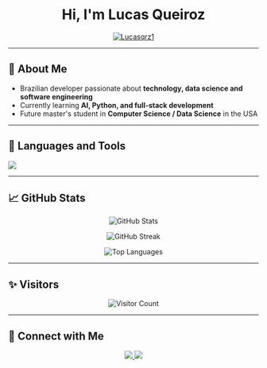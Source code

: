<h1 align="center">Hi, I'm Lucas Queiroz</h1>
<p align="center">
  <a href="https://github.com/Lucasqrz1">
    <img src="https://komarev.com/ghpvc/?username=Lucasqrz1&label=Profile%20views&color=0e75b6&style=flat" alt="Lucasqrz1" />
  </a>
</p>

---

## 🚀 About Me

- Brazilian developer passionate about **technology, data science and software engineering**  
- Currently learning **AI, Python, and full-stack development**
- Future master's student in **Computer Science / Data Science** in the USA

---

## 🧰 Languages and Tools

<p>
  <img src="https://skillicons.dev/icons?i=python,html,css,js,react,nextjs,nodejs,git,github,vscode,figma" />
</p>

---

## 📈 GitHub Stats

<p align="center">
  <img src="https://github-readme-stats.vercel.app/api?username=Lucasqrz1&show_icons=true&theme=tokyonight&locale=en" alt="GitHub Stats" />
</p>

<p align="center">
  <img src="https://github-readme-streak-stats.herokuapp.com/?user=Lucasqrz1&theme=tokyonight" alt="GitHub Streak" />
</p>

<p align="center">
  <img src="https://github-readme-stats.vercel.app/api/top-langs/?username=Lucasqrz1&layout=compact&theme=tokyonight" alt="Top Languages" />
</p>

---

## ✨ Visitors

<p align="center">
  <img src="https://profile-counter.glitch.me/Lucasqrz1/count.svg" alt="Visitor Count" />
</p>

---

## 🔗 Connect with Me

<p align="center">
  <a href="https://www.linkedin.com/in/lucasqrz/" target="_blank">
    <img src="https://img.shields.io/badge/LinkedIn-Lucasqrz-blue?style=for-the-badge&logo=linkedin" />
  </a>
  <a href="mailto:lucasqrz1@hotmail.com">
    <img src="https://img.shields.io/badge/Email-lucasqrz1@hotmail.com-red?style=for-the-badge&logo=gmail" />
  </a>
</p>
